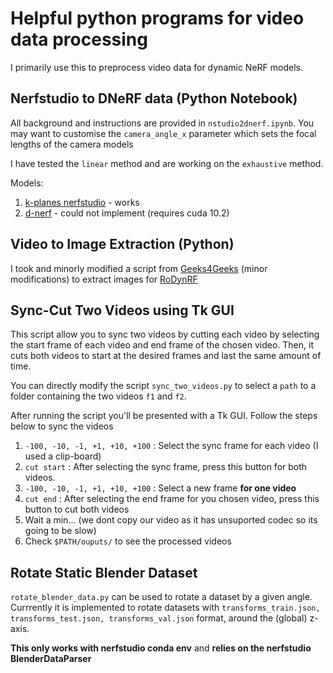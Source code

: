 # Helpful python programs for video data processing
I primarily use this to preprocess video data for dynamic NeRF models.

## Nerfstudio to DNeRF data  (Python Notebook)
All background and instructions are provided in `nstudio2dnerf.ipynb`. You may want to customise the `camera_angle_x` parameter which sets the focal lengths of the camera models

I have tested the `linear` method and are working on the `exhaustive` method. 

Models:
1. [k-planes nerfstudio](https://github.com/Giodiro/kplanes_nerfstudio) - works
2. [d-nerf](https://github.com/albertpumarola/D-NeRF/tree/main) - could not implement (requires cuda 10.2)

## Video to Image Extraction (Python)
I took and minorly modified a script from [Geeks4Geeks](https://www.geeksforgeeks.org/extract-images-from-video-in-python/) (minor modifications) to extract images for [RoDynRF](https://github.com/facebookresearch/robust-dynrf)

## Sync-Cut Two Videos using Tk GUI
This script allow you to sync two videos by cutting each video by selecting the start frame of each video and end frame of the chosen video. Then, it cuts both videos to start at the desired frames and last the same amount of time.

You can directly modify the script `sync_two_videos.py` to select a `path` to a folder containing the two videos `f1` and `f2`. 

After running the script you'll be presented with a Tk GUI. Follow the steps below to sync the videos

1. `-100, -10, -1, +1, +10, +100` : Select the sync frame for each video (I used a clip-board)
2. `cut start` : After selecting the sync frame, press this button for both videos. 
3. `-100, -10, -1, +1, +10, +100` : Select a new frame **for one video**
4. `cut end` : After selecting the end frame for you chosen video, press this button to cut both videos
5. Wait a min... (we dont copy our video as it has unsuported codec so its going to be slow)
5. Check `$PATH/ouputs/` to see the processed videos

## Rotate Static Blender Dataset
`rotate_blender_data.py` can be used to rotate a dataset by a given angle. Currrently it is implemented to rotate datasets with `transforms_train.json, transforms_test.json, transforms_val.json` format, around the (global) z-axis.

**This only works with nerfstudio conda env** and **relies on the nerfstudio BlenderDataParser**